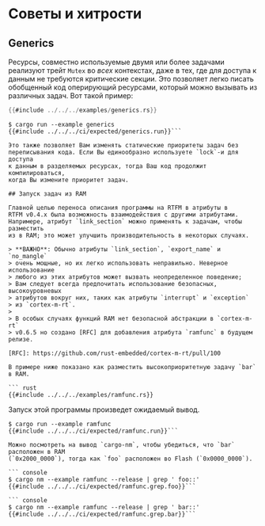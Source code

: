# Советы и хитрости

## Generics

Ресурсы, совместно используемые двумя или более задачами реализуют трейт `Mutex`
во *всех* контекстах, даже в тех, где для доступа к данным не требуются
критические секции. Это позволяет легко писать обобщенный код оперирующий
ресурсами, который можно вызывать из различных задач. Вот такой пример:

``` rust
{{#include ../../../examples/generics.rs}}
```

``` console
$ cargo run --example generics
{{#include ../../../ci/expected/generics.run}}```

Это также позволяет Вам изменять статические приоритеты задач без
переписывания кода. Если Вы единообразно используете `lock`-и для доступа
к данным в разделяемых ресурсах, тогда Ваш код продолжит компилироваться,
когда Вы измените приоритет задач.

## Запуск задач из RAM

Главной целью переноса описания программы на RTFM в атрибуты в
RTFM v0.4.x была возможность взаимодействия с другими атрибутами.
Напримерe, атрибут `link_section` можно применять к задачам, чтобы разместить
из в RAM; это может улучшить производительность в некоторых случаях.

> **ВАЖНО**: Обычно атрибуты `link_section`, `export_name` и `no_mangle`
> очень мощные, но их легко использовать неправильно. Неверное использование
> любого из этих атрибутов может вызвать неопределенное поведение;
> Вам следует всегда предпочитать использование безопасных, высокоуровневых
> атрибутов вокруг них, таких как атрибуты `interrupt` и `exception`
> из `cortex-m-rt`.
>
> В особых случаях функций RAM нет безопасной абстракции в `cortex-m-rt`
> v0.6.5 но создано [RFC] для добавления атрибута `ramfunc` в будущем релизе.

[RFC]: https://github.com/rust-embedded/cortex-m-rt/pull/100

В примере ниже показано как разместить высокоприоритетную задачу `bar` в RAM.

``` rust
{{#include ../../../examples/ramfunc.rs}}
```

Запуск этой программы произведет ожидаемый вывод.

``` console
$ cargo run --example ramfunc
{{#include ../../../ci/expected/ramfunc.run}}```

Можно посмотреть на вывод `cargo-nm`, чтобы убедиться, что `bar` расположен в RAM
(`0x2000_0000`), тогда как `foo` расположен во Flash (`0x0000_0000`).

``` console
$ cargo nm --example ramfunc --release | grep ' foo::'
{{#include ../../../ci/expected/ramfunc.grep.foo}}```

``` console
$ cargo nm --example ramfunc --release | grep ' bar::'
{{#include ../../../ci/expected/ramfunc.grep.bar}}```

